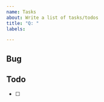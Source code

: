 ```yaml
---
name: Tasks
about: Write a list of tasks/todos
title: "Q: "
labels: 

---
```


## Bug


## Todo

- [ ] 
